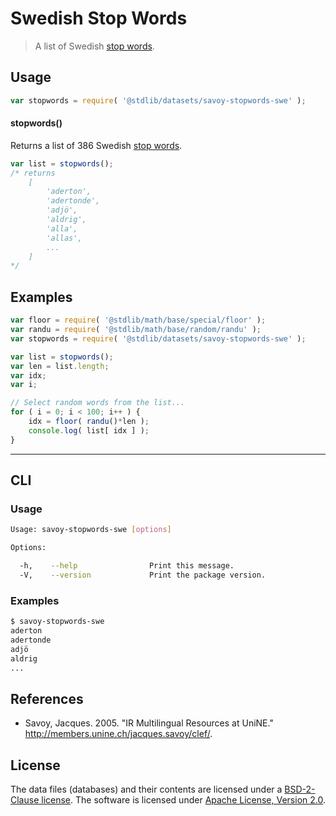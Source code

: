 # Swedish Stop Words

> A list of Swedish [stop words][stopwords].


<section class="intro">

</section>

<!-- /.intro -->


<section class="usage">

## Usage

``` javascript
var stopwords = require( '@stdlib/datasets/savoy-stopwords-swe' );
```

#### stopwords()

Returns a list of 386 Swedish [stop words][stopwords].

``` javascript
var list = stopwords();
/* returns
    [
        'aderton',
        'adertonde',
        'adjö',
        'aldrig',
        'alla',
        'allas',
        ...
    ]
*/
```

</section>

<!-- /.usage -->


<section class="examples">

## Examples

``` javascript
var floor = require( '@stdlib/math/base/special/floor' );
var randu = require( '@stdlib/math/base/random/randu' );
var stopwords = require( '@stdlib/datasets/savoy-stopwords-swe' );

var list = stopwords();
var len = list.length;
var idx;
var i;

// Select random words from the list...
for ( i = 0; i < 100; i++ ) {
    idx = floor( randu()*len );
    console.log( list[ idx ] );
}
```

</section>

<!-- /.examples -->


---

<section class="cli">

## CLI

<section class="usage">

### Usage

``` bash
Usage: savoy-stopwords-swe [options]

Options:

  -h,    --help                Print this message.
  -V,    --version             Print the package version.
```

</section>

<!-- /.usage -->


<section class="examples">

### Examples

``` bash
$ savoy-stopwords-swe
aderton
adertonde
adjö
aldrig
...
```

</section>

<!-- /.examples -->

</section>

<!-- /.cli -->

<section class="references">

## References

* Savoy, Jacques. 2005. "IR Multilingual Resources at UniNE." <http://members.unine.ch/jacques.savoy/clef/>.

</section>

<!-- /.references -->


<!-- <license> -->

## License

The data files (databases) and their contents are licensed under a [BSD-2-Clause license][bsd-license]. The software is licensed under [Apache License, Version 2.0][apache-license].

<!-- </license> -->


<section class="links">

[stopwords]: https://en.wikipedia.org/wiki/Stop_words
[bsd-license]: https://opensource.org/licenses/bsd-license.html
[apache-license]: https://www.apache.org/licenses/LICENSE-2.0

</section>

<!-- /.links -->
